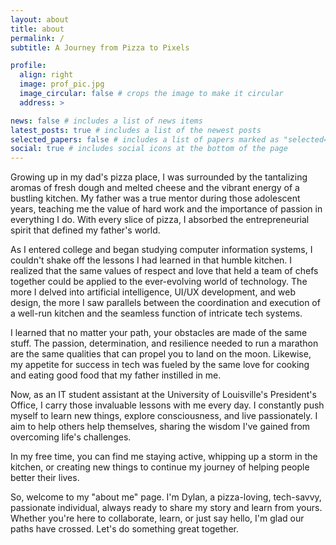 ```yaml
---
layout: about
title: about
permalink: /
subtitle: A Journey from Pizza to Pixels

profile:
  align: right
  image: prof_pic.jpg
  image_circular: false # crops the image to make it circular
  address: >

news: false # includes a list of news items
latest_posts: true # includes a list of the newest posts
selected_papers: false # includes a list of papers marked as "selected={true}"
social: true # includes social icons at the bottom of the page
---
```


<!-- This is some random text (Control shift F to search through all files)
Write your biography here. Tell the world about yourself. Link to your favorite [subreddit](http://reddit.com). You can put a picture in, too. The code is already in, just name your picture `prof_pic.jpg` and put it in the `img/` folder.

Put your address / P.O. box / other info right below your picture. You can also disable any these elements by editing `profile` property of the YAML header of your `_pages/about.md`. Edit `_bibliography/papers.bib` and Jekyll will render your [publications page](/al-folio/publications/) automatically.

Link to your social media connections, too. This theme is set up to use [Font Awesome icons](http://fortawesome.github.io/Font-Awesome/) and [Academicons](https://jpswalsh.github.io/academicons/), like the ones below. Add your Facebook, Twitter, LinkedIn, Google Scholar, or just disable all of them. -->

Growing up in my dad's pizza place, I was surrounded by the tantalizing aromas of fresh dough and melted cheese and the vibrant energy of a bustling kitchen. My father was a true mentor during those adolescent years, teaching me the value of hard work and the importance of passion in everything I do. With every slice of pizza, I absorbed the entrepreneurial spirit that defined my father's world.

As I entered college and began studying computer information systems, I couldn't shake off the lessons I had learned in that humble kitchen. I realized that the same values of respect and love that held a team of chefs together could be applied to the ever-evolving world of technology. The more I delved into artificial intelligence, UI/UX development, and web design, the more I saw parallels between the coordination and execution of a well-run kitchen and the seamless function of intricate tech systems.

I learned that no matter your path, your obstacles are made of the same stuff. The passion, determination, and resilience needed to run a marathon are the same qualities that can propel you to land on the moon. Likewise, my appetite for success in tech was fueled by the same love for cooking and eating good food that my father instilled in me.

Now, as an IT student assistant at the University of Louisville's President's Office, I carry those invaluable lessons with me every day. I constantly push myself to learn new things, explore consciousness, and live passionately. I aim to help others help themselves, sharing the wisdom I've gained from overcoming life's challenges.

In my free time, you can find me staying active, whipping up a storm in the kitchen, or creating new things to continue my journey of helping people better their lives.

So, welcome to my "about me" page. I'm Dylan, a pizza-loving, tech-savvy, passionate individual, always ready to share my story and learn from yours. Whether you're here to collaborate, learn, or just say hello, I'm glad our paths have crossed. Let's do something great together.
